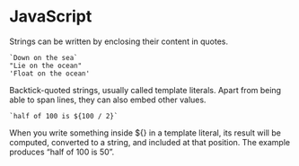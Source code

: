 # JavaScript

Strings can be written by enclosing their content in quotes.

```
`Down on the sea`
"Lie on the ocean"
'Float on the ocean'
```

Backtick-quoted strings, usually called template literals. Apart from being able to span lines, they can also embed other values.
```
`half of 100 is ${100 / 2}`
```
When you write something inside ${} in a template literal, its result will be computed, converted to a string, and included at that position. The example produces “half of 100 is 50”.

